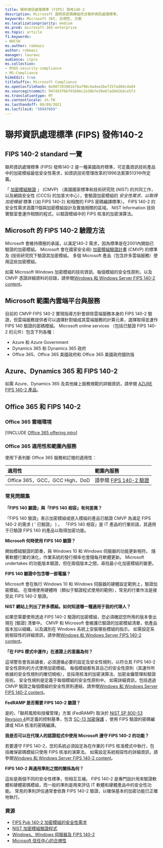 ```yaml
---
title: 聯邦資訊處理標準 (FIPS) 發佈140-2
description: Microsoft 證明其密碼模組符合聯邦資訊處理標準。
keywords: Microsoft 365, 合規性, 方案
ms.localizationpriority: medium
ms.prod: microsoft-365-enterprise
ms.topic: article
f1.keywords:
- NOCSH
ms.author: robmazz
author: robmazz
manager: laurawi
audience: itpro
ms.collection:
- M365-security-compliance
- MS-Compliance
hideEdit: true
titleSuffix: Microsoft Compliance
ms.openlocfilehash: 0e087393901b76a798c4a4ea3bef25fad8dcda84
ms.sourcegitcommit: 997dd3f66f65686c2e38b7e30e67add426dce5f3
ms.translationtype: MT
ms.contentlocale: zh-TW
ms.lasthandoff: 09/09/2021
ms.locfileid: "58947669"
---
```

# <a name="federal-information-processing-standard-fips-publication-140-2"></a>聯邦資訊處理標準 (FIPS) 發佈140-2

## <a name="fips-140-2-standard-overview"></a>FIPS 140-2 standard 一覽

聯邦資訊處理標準 (FIPS) 發佈140-2 是一種美國政府標準，可定義資訊技術產品中的加密模組最低安全性需求，如資訊技術管理改革的1996法案第5131中所定義。

「 [加密模組驗證](https://csrc.nist.gov/Projects/cryptographic-module-validation-program) 」 (CMVP) （美國國家標準和技術研究院 (NIST) 的共同工作，以及網路安全性 (CCCS) 的加拿大中心），會驗證加密模組的 *安全性需求，以取得加密模組* 標準 (（如 FIPS 140-2) 和相關的 FIPS 密碼編譯標準）。 FIPS 140-2 的安全性需求涵蓋11個與加密模組設計及實施相關的區域。 NIST Information 技術實驗室會運作相關的程式，以驗證模組中的 FIPS 核准的加密演算法。

## <a name="microsofts-approach-to-fips-140-2-validation"></a>Microsoft 的 FIPS 140-2 驗證方法

Microsoft 會維持積極的承諾，以滿足140-2 需求，因為標準是在2001內開始已驗證的加密模組。 Microsoft 會在國家安全局) [加密模組驗證計畫](https://csrc.nist.gov/Projects/cryptographic-module-validation-program) (CMVP) 的標準及 (技術研究院下驗證其加密模組。 多個 Microsoft 產品（包含許多雲端服務）使用這些加密模組。

如需 Microsoft Windows 加密模組的技術資訊、每個模組的安全性原則，以及 CMVP 憑證詳細資料的目錄，請參閱[Windows 和 Windows Server FIPS 140-2 content](https://aka.ms/AA6ehud)。

## <a name="microsoft-in-scope-cloud-platforms--services"></a>Microsoft 範圍內雲端平台與服務

目前的 CMVP FIPS 140-2 實現指導方針會排除雲端服務本身的 FIPS 140-2 驗證，但雲端服務提供者可以選擇針對組成其雲端服務的計算元素，選擇取得並運作 FIPS 140 驗證的密碼模組。 Microsoft online services （包括已驗證 FIPS 140-2 的元件）包含下列各種：

- Azure 和 Azure Government
- Dynamics 365 和 Dynamics 365 政府
- Office 365、Office 365 美國政府和 Office 365 美國政府國防版

## <a name="azure-dynamics-365-and-fips-140-2"></a>Azure、Dynamics 365 和 FIPS 140-2

如需 Azure、Dynamics 365 及其他線上服務規範的詳細資訊，請參閱 [AZURE FIPS 140-2 產品](/azure/compliance/offerings/offering-fips-140-2)。

## <a name="office-365-and-fips-140-2"></a>Office 365 和 FIPS 140-2

### <a name="office-365-cloud-environments"></a>Office 365 雲端環境

[!INCLUDE [Office 365 offering intro](../includes/o365-offering-introduction.md)]

### <a name="office-365-applicability-and-in-scope-services"></a>Office 365 適用性和範圍內服務

使用下表判斷 Office 365 服務和訂閱的適用性：

| **適用性** | **範圍內服務** |
|:------------------|:----------------------|
| Office 365，GCC，GCC High，DoD | 請參閱 [FIPS 140-2 驗證](/windows/security/threat-protection/fips-140-validation) |

### <a name="frequently-asked-questions"></a>常見問題集

**「FIPS 140 驗證」與「FIPS 140 相容」有何差異？**

「FIPS 140 驗證」表示加密模組或嵌入模組的產品已驗證 CMVP 為滿足 FIPS 140-2 的需求 ( ' 已驗證」 ) 。 「FIPS 140 相容」是 IT 產品的行業術語，其適用于已驗證 FIPS 140 的產品以取得加密功能。

**Microsoft 何時使用 FIPS 140 驗證？**

開始模組驗證的節奏，與 Windows 10 和 Windows 伺服器的功能更新相符。 隨著軟體行業的演化，作業系統的發行頻率也會隨每月軟體更新。 Microsoft undertakes 的功能版本驗證，但在兩個版本之間，尋找最小化加密模組的變更。

**FIPS 140 驗證中包含哪一部電腦？**

Microsoft 會在執行 Windows 10 和 Windows 伺服器的硬體設定範例上，驗證加密模組。 在環境使用硬體時（類似于驗證程式使用的範例），常見的行業作法是接受此 FIPS 140-2 驗證。

**NIST 網站上列出了許多模組。如何知道哪一種適用于我的代理人？**

如果您需要使用透過 FIPS 140-2 驗證的加密模組，您必須確認您所用的版本會出現在 [驗證] 清單中。 CMVP 和 Microsoft 會維護已驗證的加密模組清單，依產品版本加以組織，以及識別在 Windows 系統上安裝哪些模組的指示。 如需設定系統相容性的詳細資訊，請參閱[Windows 和 Windows Server FIPS 140-2 content](https://aka.ms/AA6ehud)。

**「在 FIPS 模式中運作」在憑證上的意義為何？**

這項警告會告訴讀者，必須遵循必要的設定及安全性規則，以符合其 FIPS 140-2 安全性原則的方式使用加密模組。 每個模組都有其自己的安全性原則（其運作所依據的安全性規則的確切規格），並採用核准的加密演算法、加密金鑰管理和驗證技術。 安全性規則是定義于每個模組的安全性原則中。 如需詳細資訊，包括透過 CMVP 驗證之每個模組的安全性原則連結，請參閱[Windows 和 Windows Server FIPS 140-2 content](https://aka.ms/AA6ehud)。

**FedRAMP 是否需要 FIPS 140-2 驗證？**

是的，「聯邦風險和授權管理」方案 (FedRAMP) 取決於 [NIST SP 800-53 Revision 4](https://nvd.nist.gov/800-53/Rev4/)所定義的控制基準，包含 [SC-13 加密保護](https://nvd.nist.gov/800-53/Rev4/control/SC-13) ，使用 FIPS 驗證的密碼編譯或 NSA 核准的密碼編譯。

**我是否可以在代理人的認證程式中使用 Microsoft 遵守 FIPS 140-2 的功能？**

若要遵守 FIPS 140-2，您的系統必須設定為在作業的 FIPS 核准模式中執行，包括確保密碼模組只使用 FIPS 核准的演算法。 如需設定系統相容性的詳細資訊，請參閱[Windows 和 Windows Server FIPS 140-2 content](https://aka.ms/AA6ehud)。

**FIPS 140-2 與通用準則之間的關係為何？**

這些是兩個不同的安全性標準，但相互互補。 FIPS 140-2 是專門設計用來驗證軟體和硬體密碼模組，而一般的準則是用來評估 IT 軟體和硬體產品中的安全性功能。 常見的準則評估通常會依靠 FIPS 140-2 驗證，以確保基本的加密功能已正確地執行。

### <a name="resources"></a>資源

- [FIPS Pub 140-2 加密模組的安全性需求](https://csrc.nist.gov/publications/fips/fips140-2/fips1402.pdf)
- [NIST 加密模組驗證程式](https://csrc.nist.gov/groups/STM/cmvp/index.html)
- [Windows、Windows 伺服器及 FIPS 140-2](/windows/security/threat-protection/fips-140-validation)
- [Microsoft 信任中心的合規性](https://www.microsoft.com/trust-center/compliance/compliance-overview)
